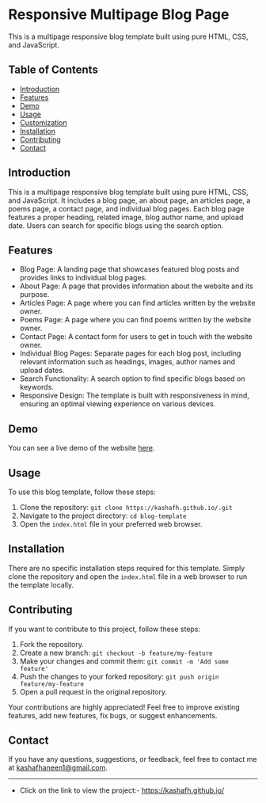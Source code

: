 # Responsive Multipage Blog Page

This is a multipage responsive blog template built using pure HTML, CSS, and JavaScript.

## Table of Contents
- [Introduction](#Introduction)
- [Features](#features)
- [Demo](#Demo)
- [Usage](#usage)
- [Customization](#customization)
- [Installation](#installation)
- [Contributing](#contributing)
- [Contact](#Contact)


## Introduction

This is a multipage responsive blog template built using pure HTML, CSS, and JavaScript. It includes a blog page, an about page, an articles page, a poems page, a contact page, and individual blog pages. Each blog page features a proper heading, related image, blog author name, and upload date. Users can search for specific blogs using the search option. 


## Features

- Blog Page: A landing page that showcases featured blog posts and provides links to individual blog pages.
- About Page: A page that provides information about the website and its purpose.
- Articles Page: A page where you can find articles written by the website owner.
- Poems Page: A page where you can find poems written by the website owner.
- Contact Page: A contact form for users to get in touch with the website owner.
- Individual Blog Pages: Separate pages for each blog post, including relevant information such as headings, images, author names and upload dates.
- Search Functionality: A search option to find specific blogs based on keywords.
- Responsive Design: The template is built with responsiveness in mind, ensuring an optimal viewing experience on various devices.

## Demo

You can see a live demo of the website [here](https://kashafh.github.io/).

## Usage

To use this blog template, follow these steps:

1. Clone the repository: `git clone https://kashafh.github.io/.git`
2. Navigate to the project directory: `cd blog-template`
3. Open the `index.html` file in your preferred web browser.


## Installation

There are no specific installation steps required for this template. Simply clone the repository and open the `index.html` file in a web browser to run the template locally.

## Contributing

If you want to contribute to this project, follow these steps:

1. Fork the repository.
2. Create a new branch: `git checkout -b feature/my-feature`
3. Make your changes and commit them: `git commit -m 'Add some feature'`
4. Push the changes to your forked repository: `git push origin feature/my-feature`
5. Open a pull request in the original repository.

Your contributions are highly appreciated! Feel free to improve existing features, add new features, fix bugs, or suggest enhancements.



## Contact

If you have any questions, suggestions, or feedback, feel free to contact me at kashafhaneen1@gmail.com.



---





* Click on the link to view the project:- https://kashafh.github.io/

